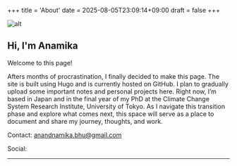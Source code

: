 +++
title = 'About'
date = 2025-08-05T23:09:14+09:00
draft = false
+++


![alt](/images/crop_sip.png)
## Hi, I'm Anamika
Welcome to this page!

Afters months of procrastination, I finally decided to make this page. The site is built using Hugo and is currently hosted on GitHub. 
I plan to gradually upload some important notes and personal projects here.
Right now, I’m based in Japan and in the final year of my PhD at the Climate Change System Research Institute, University of Tokyo. As I navigate this transition phase and explore what comes next, this space will serve as a place to document and share my journey, thoughts, and work.

Contact: anandnamika.bhu@gmail.com

Social: 


 
----

